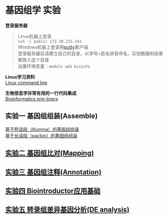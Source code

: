 # 基因组学 实验

**登录服务器**

> Linux机器上登录  
> `ssh -l public 172.28.215.241`  
> Windows机器上登录用[putty](https://the.earth.li/~sgtatham/putty/latest/x86/putty.exe)客户端  
> 登录服务器后请建立自己的目录，以学号+姓名拼音命名，实验数据和结果都放入这个目录  
> 设置环境变量：`module add bioinfo`  

**Linux学习资料**  
[Linux command line](https://github.com/lukeping/Linux_command_line)

**生物信息学非常有用的一行代码集成**  
      [Bioinformatics one-liners](https://github.com/lukeping/oneliners)

## 实验一 基因组组装(Assemble)  
   [基于短读段（Illumina）的基因组组装](https://github.com/hnnd/GenomicLab/blob/master/Lab1_1.md)  
   [基于长读段（pacbio）的基因组组装](https://github.com/hnnd/GenomicLab/blob/master/Lab1_2.md)  
## [实验二 基因组比对(Mapping)](https://github.com/hnnd/GenomicLab/blob/master/Lab2.md)  
## [实验三 基因组注释(Annotation)](https://github.com/hnnd/GenomicLab/blob/master/Lab3.md)  
## [实验四 Biointroductor应用基础](https://github.com/hnnd/GenomicLab/blob/master/Lab4_Biointroductor.md)
## [实验五 转录组差异基因分析(DE analysis)](https://github.com/hnnd/GenomicLab/blob/master/Lab5_RNA-Seq.md) 

